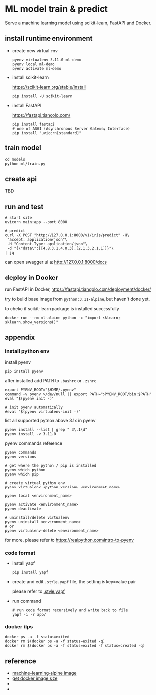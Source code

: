
# ML model train & predict

Serve a machine learning model using scikit-learn, FastAPI and Docker.

## install runtime environment

- create new virtual env

   ```shell
   pyenv virtualenv 3.11.0 ml-demo
   pyenv local ml-demo
   pyenv activate ml-demo
   ```

- install scikit-learn

   <https://scikit-learn.org/stable/install>

   ```shell
   pip install -U scikit-learn
   ```

- install FastAPI

   <https://fastapi.tiangolo.com/>

   ```shell
   pip install fastapi
   # one of ASGI (Asynchronous Server Gateway Interface) 
   pip install "uvicorn[standard]"
   ```

## train model

```shell
cd models
python ml/train.py
```

## create api

TBD

## run and test

```shell
# start site
uvicorn main:app --port 8000

# predict
curl -X POST "http://127.0.0.1:8000/v1/iris/predict" -H\
 "accept: application/json"\
 -H "Content-Type: application/json"\
 -d "{\"data\":[[4.8,3,1.4,0.3],[2,1,3.2,1.1]]}"\
| jq
```

can open swagger ui at <http://127.0.0.1:8000/docs>

## deploy in Docker

run FastAPI in Docker, https://fastapi.tiangolo.com/deployment/docker/

try to build base image from `python:3.11-alpine`, but haven't done yet.

to chekc if scikit-learn package is installed successfully

```shell
docker run --rm ml-alpine python -c "import sklearn; sklearn.show_versions()"
```

## appendix

### install python env

install pyenv

```shell
pip install pyenv
```

after installed add PATH to `.bashrc` or `.zshrc`

```shell
export PYENV_ROOT="$HOME/.pyenv"
command -v pyenv >/dev/null || export PATH="$PYENV_ROOT/bin:$PATH"
eval "$(pyenv init -)"

# init pyenv automatically
#eval "$(pyenv virtualenv-init -)"
```

list all supported pytnon above 3.1x in pyenv

```shell
pyenv install --list | grep " 3\.1\d"
pyenv install -v 3.11.0
```

pyenv commands reference

```shell
pyenv commands
pyenv versions

# get where the python / pip is installed
pyenv which python
pyenv which pip

# create virtual python env
pyenv virtualenv <python_version> <environment_name>

pyenv local <environment_name>

pyenv activate <environment_name>
pyenv deactivate

# uninstall/delete virtualenv
pyenv uninstall <environment_name>
# or
pyenv virtualenv-delete <environment_name>
```

for more, please refer to <https://realpython.com/intro-to-pyenv>

### code format

- install yapf

   ```shell
   pip install yapf
   ```

- create and edit `.style.yapf` file, the setting is key=value pair

   please refer to [.style.yapf](./.style.yapf)

- run command

   ```shell
   # run code format recursively and write back to file
   yapf -i -r app/
   ```

### docker tips

```shell
docker ps -a -f status=exited
docker rm $(docker ps -a -f status=exited -q)
docker rm $(docker ps -a -f status=exited -f status=created -q)
```

## reference

- [machine-learning-alpine image](https://github.com/Docker-Hub-frolvlad/docker-alpine-python-machinelearning/blob/master/Dockerfile)
- [get docker image size](https://gist.github.com/MichaelSimons/fb588539dcefd9b5fdf45ba04c302db6)
- [](https://medium.com/analytics-vidhya/serve-a-machine-learning-model-using-sklearn-fastapi-and-docker-85aabf96729b)
- [](https://engineering.rappi.com/serve-your-first-model-with-scikit-learn-flask-docker-df95efbbd35e)
